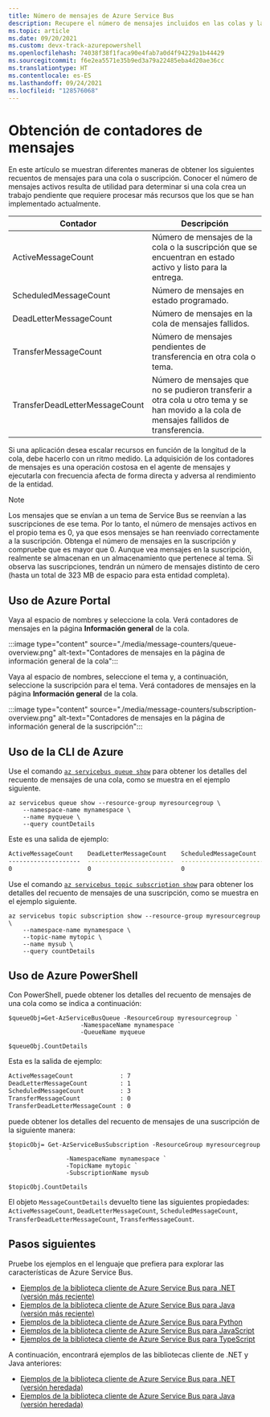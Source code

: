 ```yaml
---
title: Número de mensajes de Azure Service Bus
description: Recupere el número de mensajes incluidos en las colas y las suscripciones mediante las API NamespaceManager de Azure Resource Manager y Azure Service Bus.
ms.topic: article
ms.date: 09/20/2021
ms.custom: devx-track-azurepowershell
ms.openlocfilehash: 74038f38f1faca90e4fab7a0d4f94229a1b44429
ms.sourcegitcommit: f6e2ea5571e35b9ed3a79a22485eba4d20ae36cc
ms.translationtype: HT
ms.contentlocale: es-ES
ms.lasthandoff: 09/24/2021
ms.locfileid: "128576068"
---
```

# <a name="get-message-counters"></a>Obtención de contadores de mensajes
En este artículo se muestran diferentes maneras de obtener los siguientes recuentos de mensajes para una cola o suscripción. Conocer el número de mensajes activos resulta de utilidad para determinar si una cola crea un trabajo pendiente que requiere procesar más recursos que los que se han implementado actualmente. 

| Contador | Descripción |
| ----- | ---------- | 
| ActiveMessageCount | Número de mensajes de la cola o la suscripción que se encuentran en estado activo y listo para la entrega. |
| ScheduledMessageCount | Número de mensajes en estado programado. |
| DeadLetterMessageCount | Número de mensajes en la cola de mensajes fallidos. |
| TransferMessageCount | Número de mensajes pendientes de transferencia en otra cola o tema. |
| TransferDeadLetterMessageCount | Número de mensajes que no se pudieron transferir a otra cola u otro tema y se han movido a la cola de mensajes fallidos de transferencia. |

Si una aplicación desea escalar recursos en función de la longitud de la cola, debe hacerlo con un ritmo medido. La adquisición de los contadores de mensajes es una operación costosa en el agente de mensajes y ejecutarla con frecuencia afecta de forma directa y adversa al rendimiento de la entidad.

> [!NOTE]
> Los mensajes que se envían a un tema de Service Bus se reenvían a las suscripciones de ese tema. Por lo tanto, el número de mensajes activos en el propio tema es 0, ya que esos mensajes se han reenviado correctamente a la suscripción. Obtenga el número de mensajes en la suscripción y compruebe que es mayor que 0. Aunque vea mensajes en la suscripción, realmente se almacenan en un almacenamiento que pertenece al tema. Si observa las suscripciones, tendrán un número de mensajes distinto de cero (hasta un total de 323 MB de espacio para esta entidad completa).


## <a name="using-azure-portal"></a>Uso de Azure Portal
Vaya al espacio de nombres y seleccione la cola. Verá contadores de mensajes en la página **Información general** de la cola.

:::image type="content" source="./media/message-counters/queue-overview.png" alt-text="Contadores de mensajes en la página de información general de la cola":::

Vaya al espacio de nombres, seleccione el tema y, a continuación, seleccione la suscripción para el tema. Verá contadores de mensajes en la página **Información general** de la cola.

:::image type="content" source="./media/message-counters/subscription-overview.png" alt-text="Contadores de mensajes en la página de información general de la suscripción":::

## <a name="using-azure-cli"></a>Uso de la CLI de Azure
Use el comando [`az servicebus queue show`](/cli/azure/servicebus/queue#az_servicebus_queue_show) para obtener los detalles del recuento de mensajes de una cola, como se muestra en el ejemplo siguiente. 

```azurecli-interactive
az servicebus queue show --resource-group myresourcegroup \
    --namespace-name mynamespace \
    --name myqueue \
    --query countDetails
```

Este es una salida de ejemplo:

```bash
ActiveMessageCount    DeadLetterMessageCount    ScheduledMessageCount    TransferMessageCount    TransferDeadLetterMessageCount
--------------------  ------------------------  -----------------------  ----------------------  --------------------------------
0                     0                         0                        0                       0
```

Use el comando [`az servicebus topic subscription show`](/cli/azure/servicebus/topic/subscription#az_servicebus_topic_subscription_show) para obtener los detalles del recuento de mensajes de una suscripción, como se muestra en el ejemplo siguiente. 

```azurecli-interactive
az servicebus topic subscription show --resource-group myresourcegroup \
    --namespace-name mynamespace \
    --topic-name mytopic \
    --name mysub \
    --query countDetails
```

## <a name="using-azure-powershell"></a>Uso de Azure PowerShell
Con PowerShell, puede obtener los detalles del recuento de mensajes de una cola como se indica a continuación:

```azurepowershell-interactive
$queueObj=Get-AzServiceBusQueue -ResourceGroup myresourcegroup `
                    -NamespaceName mynamespace `
                    -QueueName myqueue 

$queueObj.CountDetails
```

Esta es la salida de ejemplo:

```bash
ActiveMessageCount             : 7
DeadLetterMessageCount         : 1
ScheduledMessageCount          : 3
TransferMessageCount           : 0
TransferDeadLetterMessageCount : 0
```

puede obtener los detalles del recuento de mensajes de una suscripción de la siguiente manera:

```azurepowershell-interactive
$topicObj= Get-AzServiceBusSubscription -ResourceGroup myresourcegroup `
                -NamespaceName mynamespace `
                -TopicName mytopic `
                -SubscriptionName mysub

$topicObj.CountDetails
```

El objeto `MessageCountDetails` devuelto tiene las siguientes propiedades: `ActiveMessageCount`, `DeadLetterMessageCount`, `ScheduledMessageCount`, `TransferDeadLetterMessageCount`, `TransferMessageCount`. 

## <a name="next-steps"></a>Pasos siguientes

Pruebe los ejemplos en el lenguaje que prefiera para explorar las características de Azure Service Bus. 

- [Ejemplos de la biblioteca cliente de Azure Service Bus para .NET (versión más reciente)](/samples/azure/azure-sdk-for-net/azuremessagingservicebus-samples/) 
- [Ejemplos de la biblioteca cliente de Azure Service Bus para Java (versión más reciente)](/samples/azure/azure-sdk-for-java/servicebus-samples/)
- [Ejemplos de la biblioteca cliente de Azure Service Bus para Python](/samples/azure/azure-sdk-for-python/servicebus-samples/)
- [Ejemplos de la biblioteca cliente de Azure Service Bus para JavaScript](/samples/azure/azure-sdk-for-js/service-bus-javascript/)
- [Ejemplos de la biblioteca cliente de Azure Service Bus para TypeScript](/samples/azure/azure-sdk-for-js/service-bus-typescript/)

A continuación, encontrará ejemplos de las bibliotecas cliente de .NET y Java anteriores:
- [Ejemplos de la biblioteca cliente de Azure Service Bus para .NET (versión heredada)](https://github.com/Azure/azure-service-bus/tree/master/samples/DotNet/Microsoft.Azure.ServiceBus/)
- [Ejemplos de la biblioteca cliente de Azure Service Bus para Java (versión heredada)](https://github.com/Azure/azure-service-bus/tree/master/samples/Java/azure-servicebus)
